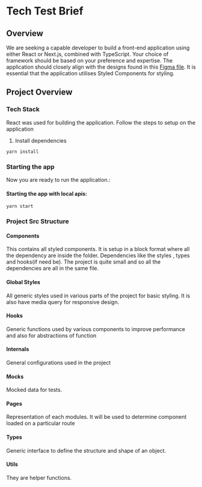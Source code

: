 # Tech Test Brief

## Overview

We are seeking a capable developer to build a front-end application using either React or Next.js, combined with TypeScript. Your choice of framework should be based on your preference and expertise. The application should closely align with the designs found in this [Figma file](https://www.figma.com/file/hGBI3zpyHia5yrWsgeMP3K/Untitled?node-id=0%3A1&mode=dev). It is essential that the application utilises Styled Components for styling.

## Project Overview

### Tech Stack

React was used for building the application. Follow the steps to setup on the application

1. Install dependencies

```
yarn install
```

### Starting the app

Now you are ready to run the application.:

#### Starting the app with local apis:

```
yarn start
```

### Project Src Structure

#### Components

This contains all styled components. It is setup in a block format where all the dependency are inside the folder. Dependencies like the styles , types and hooks(if need be). The project is quite small and so all the dependencies are all in the same file.

#### Global Styles

All generic styles used in various parts of the project for basic styling. It is also have media query for responsive design.

#### Hooks

Generic functions used by various components to improve performance and also for abstractions of function

#### Internals

General configurations used in the project

#### Mocks

Mocked data for tests.

#### Pages

Representation of each modules. It will be used to determine component loaded on a particular route

#### Types

Generic interface to define the structure and shape of an object.

#### Utils

They are helper functions.
